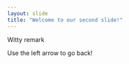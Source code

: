 ```yaml
---
layout: slide
title: "Welcome to our second slide!"
---
```

Witty remark

Use the left arrow to go back!
